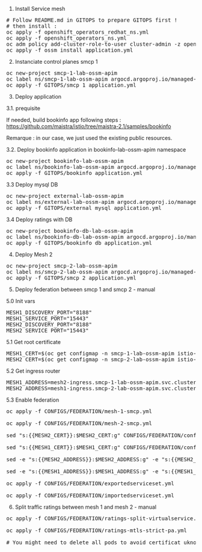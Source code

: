 1. Install Service mesh

<pre>
# Follow README.md in GITOPS to prepare GITOPS first !
# then install : 
oc apply -f openshift_operators_redhat_ns.yml
oc apply -f openshift_operators_ns.yml
oc adm policy add-cluster-role-to-user cluster-admin -z openshift-gitops-argocd-application-controller -n openshift-gitops
oc apply -f ossm_install_application.yml
</pre>

2. Instanciate control planes smcp 1
<pre>
oc new-project smcp-1-lab-ossm-apim
oc label ns/smcp-1-lab-ossm-apim argocd.argoproj.io/managed-by=gitops-lab-ossm-apim
oc apply -f GITOPS/smcp_1_application.yml
</pre>

3. Deploy application

3.1. prequisite

If needed, build bookinfo app following steps : 
https://github.com/maistra/istio/tree/maistra-2.1/samples/bookinfo

Remarque : in our case, we just used the existing public resources.

3.2. Deploy bookinfo application in bookinfo-lab-ossm-apim namespace
<pre>
oc new-project bookinfo-lab-ossm-apim
oc label ns/bookinfo-lab-ossm-apim argocd.argoproj.io/managed-by=gitops-lab-ossm-apim
oc apply -f GITOPS/bookinfo_application.yml
</pre>

3.3 Deploy mysql DB
<pre>
oc new-project external-lab-ossm-apim
oc label ns/external-lab-ossm-apim argocd.argoproj.io/managed-by=gitops-lab-ossm-apim
oc apply -f GITOPS/external_mysql_application.yml 
</pre>

3.4 Deploy ratings with DB
<pre>
oc new-project bookinfo-db-lab-ossm-apim
oc label ns/bookinfo-db-lab-ossm-apim argocd.argoproj.io/managed-by=gitops-lab-ossm-apim
oc apply -f GITOPS/bookinfo_db_application.yml
</pre>

4. Deploy Mesh 2
<pre>
oc new-project smcp-2-lab-ossm-apim
oc label ns/smcp-2-lab-ossm-apim argocd.argoproj.io/managed-by=gitops-lab-ossm-apim
oc apply -f GITOPS/smcp_2_application.yml
</pre>

5. Deploy federation between smcp 1 and smcp 2 - manual

5.0 Init vars
<pre>
MESH1_DISCOVERY_PORT="8188"
MESH1_SERVICE_PORT="15443"
MESH2_DISCOVERY_PORT="8188"
MESH2_SERVICE_PORT="15443"
</pre>

5.1 Get root certificate
<pre>
MESH1_CERT=$(oc get configmap -n smcp-1-lab-ossm-apim istio-ca-root-cert -o jsonpath='{.data.root-cert\.pem}' | sed ':a;N;$!ba;s/\n/\\\n    /g')
MESH2_CERT=$(oc get configmap -n smcp-2-lab-ossm-apim istio-ca-root-cert -o jsonpath='{.data.root-cert\.pem}' | sed ':a;N;$!ba;s/\n/\\\n    /g')
</pre>

5.2 Get ingress router 
<pre>
MESH1_ADDRESS=mesh2-ingress.smcp-1-lab-ossm-apim.svc.cluster.local
MESH2_ADDRESS=mesh1-ingress.smcp-2-lab-ossm-apim.svc.cluster.local
</pre>

5.3 Enable federation
<pre>
oc apply -f CONFIGS/FEDERATION/mesh-1-smcp.yml 

oc apply -f CONFIGS/FEDERATION/mesh-2-smcp.yml 

sed "s:{{MESH2_CERT}}:$MESH2_CERT:g" CONFIGS/FEDERATION/configmap-export-template.yml | oc apply -f -

sed "s:{{MESH1_CERT}}:$MESH1_CERT:g" CONFIGS/FEDERATION/configmap-import-template.yml | oc apply -f -

sed -e "s:{{MESH2_ADDRESS}}:$MESH2_ADDRESS:g" -e "s:{{MESH2_DISCOVERY_PORT}}:$MESH2_DISCOVERY_PORT:g" -e "s:{{MESH2_SERVICE_PORT}}:$MESH2_SERVICE_PORT:g" CONFIGS/FEDERATION/servicemeshpeer-import-template.yml | oc apply -f -

sed -e "s:{{MESH1_ADDRESS}}:$MESH1_ADDRESS:g" -e "s:{{MESH1_DISCOVERY_PORT}}:$MESH1_DISCOVERY_PORT:g" -e "s:{{MESH1_SERVICE_PORT}}:$MESH1_SERVICE_PORT:g" CONFIGS/FEDERATION/servicemeshpeer-export-template.yml  | oc apply -f -

oc apply -f CONFIGS/FEDERATION/exportedserviceset.yml 

oc apply -f CONFIGS/FEDERATION/importedserviceset.yml 
</pre>

6. Split traffic ratings between mesh 1 and mesh 2 - manual
<pre>
oc apply -f CONFIGS/FEDERATION/ratings-split-virtualservice.yml

oc apply -f CONFIGS/FEDERATION/ratings-mtls-strict-pa.yml

# You might need to delete all pods to avoid certificat uknown issues
</pre>
